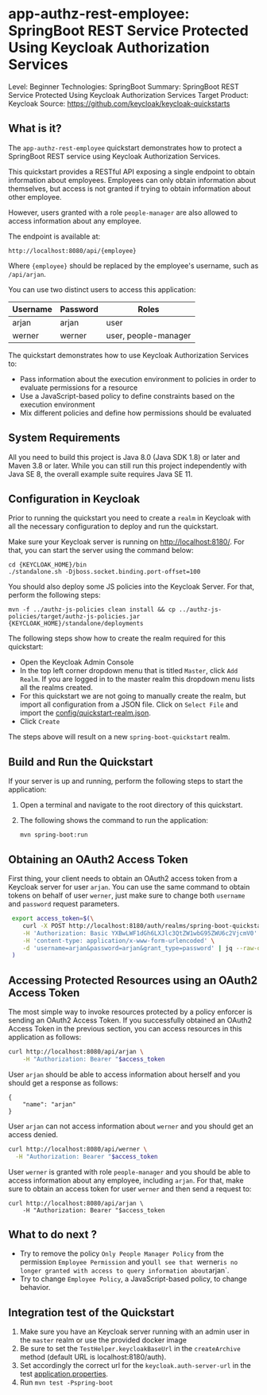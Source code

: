 app-authz-rest-employee: SpringBoot REST Service Protected Using Keycloak Authorization Services
===================================================

Level: Beginner
Technologies: SpringBoot
Summary: SpringBoot REST Service Protected Using Keycloak Authorization Services
Target Product: Keycloak
Source: <https://github.com/keycloak/keycloak-quickstarts>


What is it?
-----------

The `app-authz-rest-employee` quickstart demonstrates how to protect a SpringBoot REST service using Keycloak Authorization Services.

This quickstart provides a RESTful API exposing a single endpoint to obtain information about employees. Employees
can only obtain information about themselves, but access is not granted if trying to obtain information about other employee.

However, users granted with a role `people-manager` are also allowed to access information about any employee.

The endpoint is available at:

```$bash
http://localhost:8080/api/{employee}
```

Where `{employee}` should be replaced by the employee's username, such as `/api/arjan`.

You can use two distinct users to access this application:

|Username|Password|Roles|
|---|---|---|
|arjan|arjan|user|
|werner|werner|user, people-manager|

The quickstart demonstrates how to use Keycloak Authorization Services to:

* Pass information about the execution environment to policies in order to evaluate permissions for a resource
* Use a JavaScript-based policy to define constraints based on the execution environment
* Mix different policies and define how permissions should be evaluated

System Requirements
-------------------

All you need to build this project is Java 8.0 (Java SDK 1.8) or later and Maven 3.8 or later.
While you can still run this project independently with Java SE 8, the overall example suite requires Java SE 11.


Configuration in Keycloak
-----------------------

Prior to running the quickstart you need to create a `realm` in Keycloak with all the necessary configuration to deploy and run the quickstart.

Make sure your Keycloak server is running on <http://localhost:8180/>. For that, you can start the server using the command below:

   ````
   cd {KEYCLOAK_HOME}/bin
   ./standalone.sh -Djboss.socket.binding.port-offset=100
   
   ````

You should also deploy some JS policies into the Keycloak Server. For that, perform the following steps:

   ````
   mvn -f ../authz-js-policies clean install && cp ../authz-js-policies/target/authz-js-policies.jar {KEYCLOAK_HOME}/standalone/deployments
   ````

The following steps show how to create the realm required for this quickstart:

* Open the Keycloak Admin Console
* In the top left corner dropdown menu that is titled `Master`, click `Add Realm`. If you are logged in to the master realm this dropdown menu lists all the realms created.
* For this quickstart we are not going to manually create the realm, but import all configuration from a JSON file. Click on `Select File` and import the [config/quickstart-realm.json](config/quickstart-realm.json).
* Click `Create`

The steps above will result on a new `spring-boot-quickstart` realm.

Build and Run the Quickstart
-------------------------------

If your server is up and running, perform the following steps to start the application:

1. Open a terminal and navigate to the root directory of this quickstart.

2. The following shows the command to run the application:

   ````
   mvn spring-boot:run

   ````

Obtaining an OAuth2 Access Token
---------------------

First thing, your client needs to obtain an OAuth2 access token from a Keycloak server for user `arjan`. You can use the same command to obtain tokens
on behalf of user `werner`, just make sure to change both `username` and `password` request parameters.

```bash
 export access_token=$(\
    curl -X POST http://localhost:8180/auth/realms/spring-boot-quickstart/protocol/openid-connect/token \
    -H 'Authorization: Basic YXBwLWF1dGh6LXJlc3QtZW1wbG95ZWU6c2VjcmV0' \
    -H 'content-type: application/x-www-form-urlencoded' \
    -d 'username=arjan&password=arjan&grant_type=password' | jq --raw-output '.access_token' \
 )
```

Accessing Protected Resources using an OAuth2 Access Token
---------------------

The most simple way to invoke resources protected by a policy enforcer is sending an OAuth2 Access Token. If you successfully obtained an OAuth2 Access Token in the previous section, 
you can access resources in this application as follows:

```bash
curl http://localhost:8080/api/arjan \
    -H "Authorization: Bearer "$access_token
```

User `arjan` should be able to access information about herself and you should get a response as follows:

```$bash
{
    "name": "arjan"
}
```

User `arjan` can not access information about `werner` and you should get an access denied.

```bash
curl http://localhost:8080/api/werner \
  -H "Authorization: Bearer "$access_token
```

User `werner` is granted with role `people-manager` and you should be able to access information about any employee,
including `arjan`. For that, make sure to obtain an access token for user `werner` and then send a request to:

```$bash
curl http://localhost:8080/api/arjan \
    -H "Authorization: Bearer "$access_token
```

What to do next ?
----------------------------------

* Try to remove the policy `Only People Manager Policy` from the permission `Employee Permission` and you`ll see that `werner` is no longer granted with access to query information about `arjan`.
* Try to change `Employee Policy`, a JavaScript-based policy, to change behavior.

Integration test of the Quickstart
----------------------------------  

1. Make sure you have an Keycloak server running with an admin user in the `master` realm or use the provided docker image
2. Be sure to set the `TestHelper.keycloakBaseUrl` in the `createArchive` method (default URL is localhost:8180/auth).
3. Set accordingly the correct url for the `keycloak.auth-server-url` in the test [application.properties](src/test/resources/application.properties).
4. Run `mvn test -Pspring-boot`
